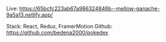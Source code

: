 Live: https://65bcfc223ab67a986324846b--mellow-ganache-9a5a13.netlify.app/

Stack: React, Redux, FramerMotion
Github: https://github.com/bedena2000/pokedex